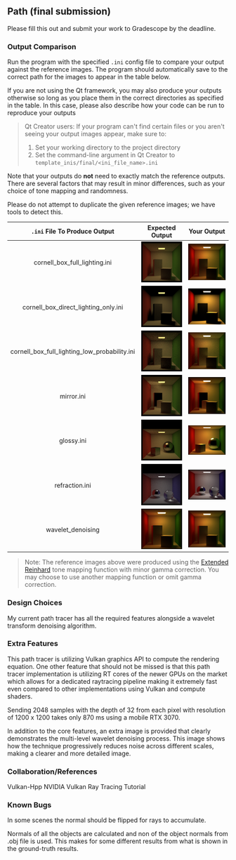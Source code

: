 ## Path (final submission)

Please fill this out and submit your work to Gradescope by the deadline.

### Output Comparison
Run the program with the specified `.ini` config file to compare your output against the reference images. The program should automatically save to the correct path for the images to appear in the table below.

If you are not using the Qt framework, you may also produce your outputs otherwise so long as you place them in the correct directories as specified in the table. In this case, please also describe how your code can be run to reproduce your outputs

> Qt Creator users: If your program can't find certain files or you aren't seeing your output images appear, make sure to:<br/>
> 1. Set your working directory to the project directory
> 2. Set the command-line argument in Qt Creator to `template_inis/final/<ini_file_name>.ini`

Note that your outputs do **not** need to exactly match the reference outputs. There are several factors that may result in minor differences, such as your choice of tone mapping and randomness.

Please do not attempt to duplicate the given reference images; we have tools to detect this.

|         `.ini` File To Produce Output         |                                   Expected Output                                    | Your Output |
|:---------------------------------------------:|:------------------------------------------------------------------------------------:| :-------------------------------------------------: |
|         cornell_box_full_lighting.ini         |         ![](example-scenes/ground_truth/final/cornell_box_full_lighting.png)         | ![Place cornell_box_full_lighting.png in student_outputs/final folder](student_outputs/final/cornell_box_full_lighting.png) |
|     cornell_box_direct_lighting_only.ini      |     ![](example-scenes/ground_truth/final/cornell_box_direct_lighting_only.png)      | ![Place cornell_box_direct_lighting_only.png in student_outputs/final folder](student_outputs/final/cornell_box_direct_lighting_only.png) |
| cornell_box_full_lighting_low_probability.ini | ![](example-scenes/ground_truth/final/cornell_box_full_lighting_low_probability.png) | ![Place cornell_box_full_lighting_low_probability.png in student_outputs/final folder](student_outputs/final/cornell_box_full_lighting_low_probability.png) |
|                  mirror.ini                   |                  ![](example-scenes/ground_truth/final/mirror.png)                   | ![Place mirror.png in student_outputs/final folder](student_outputs/final/mirror.png) |
|                  glossy.ini                   |                  ![](example-scenes/ground_truth/final/glossy.png)                   | ![Place glossy.png in student_outputs/final folder](student_outputs/final/glossy.png) |
|                refraction.ini                 |                ![](example-scenes/ground_truth/final/refraction.png)                 | ![Place refraction.png in student_outputs/final folder](student_outputs/final/refraction.png) |
|           wavelet_denoising                   |                    ![](student_outputs/final/without_wavelet.png)                    | ![Place refraction.png in student_outputs/final folder](student_outputs/final/with_wavelet.png) |

> Note: The reference images above were produced using the [Extended Reinhard](https://64.github.io/tonemapping/#extended-reinhard) tone mapping function with minor gamma correction. You may choose to use another mapping function or omit gamma correction.

### Design Choices
My current path tracer has all the required features alongside a wavelet transform denoising algorithm. 

### Extra Features 
This path tracer is utilizing Vulkan graphics API to compute the rendering equation.
One other feature that should not be missed is that this path tracer implementation is utilizing RT cores
of the newer GPUs on the market which allows for a dedicated raytracing pipeline making it extremely fast even compared to
other implementations using Vulkan and compute shaders.

Sending 2048 samples with the depth of 32 from each pixel with resolution of 1200 x 1200 takes only 870 ms using a mobile RTX 3070.

In addition to the core features, an extra image is provided that clearly demonstrates the multi-level wavelet denoising process. 
This image shows how the technique progressively reduces noise across different scales, making a clearer and more detailed image.
### Collaboration/References

Vulkan-Hpp
NVIDIA Vulkan Ray Tracing Tutorial

### Known Bugs

In some scenes the normal should be flipped for rays to accumulate.

Normals of all the objects are calculated and non of the object normals from .obj file is used.
This makes for some different results from what is shown in the ground-truth results.